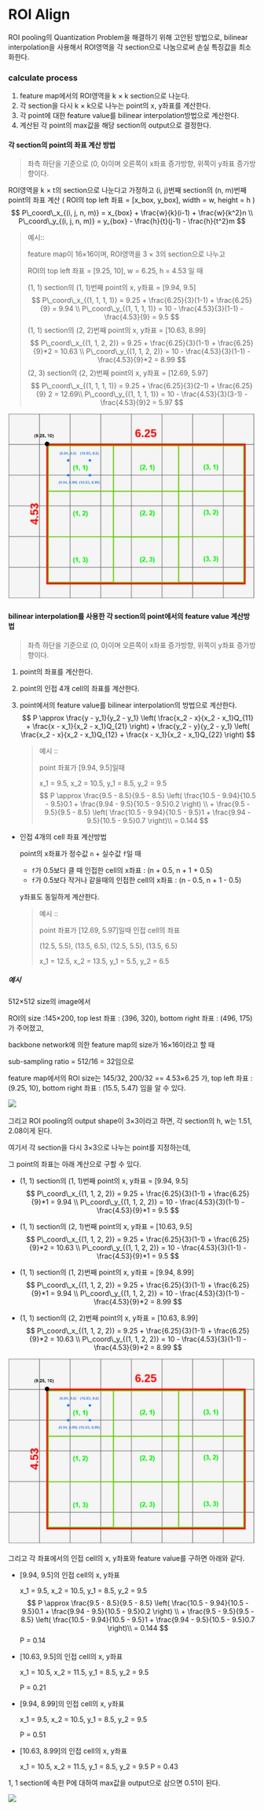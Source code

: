# ROI Align

ROI pooling의 Quantization Problem을 해결하기 위해 고안된 방법으로, bilinear interpolation을 사용해서 ROI영역을 각 section으로 나눔으로써 손실 특징값을 최소화한다.



### calculate process

1. feature map에서의 ROI영역을 k × k section으로 나눈다.
2. 각 section을 다시 k × k으로 나누는 point의 x, y좌표를 계산한다.
3. 각 point에 대한 feature value를 bilinear interpolation방법으로 계산한다.
4. 계산된 각 point의 max값을 해당 section의 output으로 결정한다. 



#### 각 section의 point의 좌표 계산 방법

> 좌측 하단을 기준으로 (0, 0)이며 오른쪽이 x좌표 증가방향, 위쪽이 y좌표 증가방향이다.

ROI영역을 k × t의 section으로 나눈다고 가정하고 (i, j)번째 section의 (n, m)번째 point의 좌표 계산  ( ROI의 top left 좌표 = [x_box, y_box], 	width = w, 	height = h )
$$
P\_coord\_x_{(i, j, n, m)} = x_{box} + \frac{w}{k}(i-1) + \frac{w}{k^2}n \\
P\_coord\_y_{(i, j, n, m)} = y_{box} - \frac{h}{t}(j-1) - \frac{h}{t^2}m
$$

> 예시::
>
> feature map이 16×16이며, ROI영역을 3 × 3의 section으로 나누고 
>
> ROI의 top left 좌표 = [9.25, 10], 	w = 6.25, 	h = 4.53 일 때
>
> (1, 1) section의 (1, 1)번째 point의 x, y좌표 = [9.94, 9.5]
> $$
> P\_coord\_x_{(1, 1, 1, 1)} = 9.25 + \frac{6.25}{3}(1-1) + \frac{6.25}{9} = 9.94 \\
> P\_coord\_y_{(1, 1, 1, 1)} = 10 - \frac{4.53}{3}(1-1) - \frac{4.53}{9} = 9.5
> $$
> (1, 1) section의 (2, 2)번째 point의 x, y좌표 = [10.63, 8.99]
> $$
> P\_coord\_x_{(1, 1, 2, 2)} = 9.25 + \frac{6.25}{3}(1-1) + \frac{6.25}{9}*2 = 10.63 \\
> P\_coord\_y_{(1, 1, 2, 2)} = 10 - \frac{4.53}{3}(1-1) - \frac{4.53}{9}*2 = 8.99
> $$
> (2, 3) section의 (2, 2)번째 point의 x, y좌표 = [12.69, 5.97]
> $$
> P\_coord\_x_{(1, 1, 1, 1)} =  9.25 + \frac{6.25}{3}(2-1) + \frac{6.25}{9} 2 = 12.69\\
> P\_coord\_y_{(1, 1, 1, 1)} = 10 - \frac{4.53}{3}(3-1) - \frac{4.53}{9}2 = 5.97
> $$

![](https://github.com/HibernationNo1/TIL/blob/master/image/P_1.jpg?raw=true)



#### bilinear interpolation를 사용한 각 section의 point에서의 feature value 계산방법 

> 좌측 하단을 기준으로 (0, 0)이며 오른쪽이 x좌표 증가방향, 위쪽이 y좌표 증가방향이다.

1. point의 좌표를 계산한다.

2. point의 인접 4개 cell의 좌표를 계산한다. 

3. point에서의 feature value를 bilinear interpolation의 방법으로 계산한다.
   $$
   P \approx \frac{y - y_1}{y_2 - y_1} \left( \frac{x_2 - x}{x_2 - x_1}Q_{11} + \frac{x - x_1}{x_2 - x_1}Q_{21} \right) + 
   \frac{y_2 - y}{y_2 - y_1} \left( \frac{x_2 - x}{x_2 - x_1}Q_{12} + \frac{x - x_1}{x_2 - x_1}Q_{22} \right)
   $$

   > 예시 :: 
   >
   > point 좌표가 [9.94, 9.5]일때 
   >
   > x_1 = 9.5, x_2 = 10.5, y_1 = 8.5, y_2 = 9.5
   > $$
   > P \approx \frac{9.5 - 8.5}{9.5 - 8.5} \left( \frac{10.5 - 9.94}{10.5 - 9.5}0.1 + \frac{9.94 - 9.5}{10.5 - 9.5}0.2 \right) \\ + 
   > \frac{9.5 - 9.5}{9.5 - 8.5} \left( \frac{10.5 - 9.94}{10.5 - 9.5}1 + \frac{9.94 - 9.5}{10.5 - 9.5}0.7 \right)\\
   > = 0.144
   > $$



- 인접 4개의 cell 좌표 계산방법

  point의 x좌표가 정수값 `n` + 실수값 `f`일 때

  - `f`가 0.5보다 클 때 인접한 cell의 x좌표 : (n + 0.5, n + 1 + 0.5)
  - `f`가 0.5보다 작거나 같을때의 인접한 cell의 x좌표 : (n - 0.5, n + 1 - 0.5)

  y좌표도 동일하게 계산한다.

  

  > 예시 :: 
  >
  > point 좌표가 [12.69, 5.97]일때 인접 cell의 좌표
  >
  > (12.5, 5.5), (13.5, 6.5), (12.5, 5.5), (13.5, 6.5)
  >
  > x_1 = 12.5, x_2 = 13.5, y_1 = 5.5, y_2 = 6.5

  

##### **예시**

512×512 size의 image에서 

ROI의 size :145×200, top lest 좌표 : (396, 320), bottom right 좌표 : (496, 175)가 주어졌고,

backbone network에 의한 feature map의 size가 16×16이라고 할 때

sub-sampling ratio = 512/16 = 32임으로

feature map에서의 ROI size는 145/32, 200/32  ==  4.53×6.25 가, top left 좌표 : (9.25, 10), bottom right 좌표 : (15.5, 5.47) 임을 알 수 있다.



![](https://miro.medium.com/max/700/0*JArsNcfm3TyRj1Q8.png)

그리고 ROI pooling의 output shape이 3×3이라고 하면, 각 section의 h, w는 1.51, 2.08이게 된다.

여기서 각 section을 다시 3×3으로 나누는 point를 지정하는데,

그 point의 좌표는 아래 계산으로 구할 수 있다.

- (1, 1) section의 (1, 1)번째 point의 x, y좌표 = [9.94, 9.5]
  $$
  P\_coord\_x_{(1, 1, 2, 2)} = 9.25 + \frac{6.25}{3}(1-1) + \frac{6.25}{9}*1 = 9.94 \\
  P\_coord\_y_{(1, 1, 2, 2)} = 10 - \frac{4.53}{3}(1-1) - \frac{4.53}{9}*1 = 9.5
  $$

- (1, 1) section의 (2, 1)번째 point의 x, y좌표 = [10.63, 9.5]
  $$
  P\_coord\_x_{(1, 1, 2, 2)} = 9.25 + \frac{6.25}{3}(1-1) + \frac{6.25}{9}*2 = 10.63 \\
  P\_coord\_y_{(1, 1, 2, 2)} = 10 - \frac{4.53}{3}(1-1) - \frac{4.53}{9}*1 = 9.5
  $$

- (1, 1) section의 (1, 2)번째 point의 x, y좌표 = [9.94, 8.99]
  $$
  P\_coord\_x_{(1, 1, 2, 2)} = 9.25 + \frac{6.25}{3}(1-1) + \frac{6.25}{9}*1 = 9.94 \\
  P\_coord\_y_{(1, 1, 2, 2)} = 10 - \frac{4.53}{3}(1-1) - \frac{4.53}{9}*2 = 8.99
  $$

- (1, 1) section의 (2, 2)번째 point의 x, y좌표 = [10.63, 8.99]
  $$
  P\_coord\_x_{(1, 1, 2, 2)} = 9.25 + \frac{6.25}{3}(1-1) + \frac{6.25}{9}*2 = 10.63 \\
  P\_coord\_y_{(1, 1, 2, 2)} = 10 - \frac{4.53}{3}(1-1) - \frac{4.53}{9}*2 = 8.99
  $$
  

![](https://github.com/HibernationNo1/TIL/blob/master/image/P_1.jpg?raw=true)

그리고 각 좌표에서의 인접 cell의 x, y좌표와 feature value를 구하면 아래와 같다.

- [9.94, 9.5]의 인접 cell의 x, y좌표

  x_1 = 9.5, x_2 = 10.5, y_1 = 8.5, y_2 = 9.5
  $$
  P \approx \frac{9.5 - 8.5}{9.5 - 8.5} \left( \frac{10.5 - 9.94}{10.5 - 9.5}0.1 + \frac{9.94 - 9.5}{10.5 - 9.5}0.2 \right) \\ + 
  \frac{9.5 - 9.5}{9.5 - 8.5} \left( \frac{10.5 - 9.94}{10.5 - 9.5}1 + \frac{9.94 - 9.5}{10.5 - 9.5}0.7 \right)\\
  = 0.144
  $$
  P = 0.14

- [10.63, 9.5]의 인접 cell의  x, y좌표

  x_1 = 10.5, x_2 = 11.5, y_1 = 8.5, y_2 = 9.5

  P = 0.21

- [9.94, 8.99]의 인접 cell의  x, y좌표

  x_1 = 9.5, x_2 = 10.5, y_1 = 8.5, y_2 = 9.5

  P = 0.51

- [10.63, 8.99]의 인접 cell의  x, y좌표

  x_1 = 10.5, x_2 = 11.5, y_1 = 8.5, y_2 = 9.5
  P = 0.43

1, 1 section에 속한 P에 대하여 max값을 output으로 삼으면 0.51이 된다.

 ![](https://miro.medium.com/max/700/0*h4cpIjHPjRx2dMRc.png)

